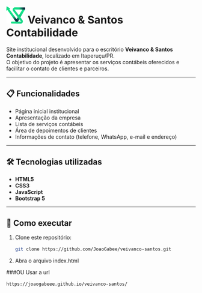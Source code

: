 # <img src="Logo/ÍCONE COLORIDO.png" alt="Veivanco & Santos Contabilidade" width="50"/> Veivanco & Santos Contabilidade

Site institucional desenvolvido para o escritório **Veivanco & Santos Contabilidade**, localizado em Itaperuçu/PR.  
O objetivo do projeto é apresentar os serviços contábeis oferecidos e facilitar o contato de clientes e parceiros.

---

## 📋 Funcionalidades
- Página inicial institucional  
- Apresentação da empresa  
- Lista de serviços contábeis  
- Área de depoimentos de clientes  
- Informações de contato (telefone, WhatsApp, e-mail e endereço)  

---

## 🛠️ Tecnologias utilizadas
- **HTML5**  
- **CSS3**  
- **JavaScript**  
- **Bootstrap 5**
  
---

## 🚀 Como executar
1. Clone este repositório:
   ```bash
   git clone https://github.com/JoaoGabee/veivanco-santos.git
2. Abra o arquivo index.html

###OU
Usar a url 
```bash
https://joaogabeee.github.io/veivanco-santos/
